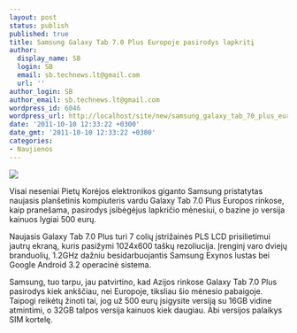 ```yaml
---
layout: post
status: publish
published: true
title: Samsung Galaxy Tab 7.0 Plus Europoje pasirodys lapkritį
author:
  display_name: SB
  login: SB
  email: sb.technews.lt@gmail.com
  url: ''
author_login: SB
author_email: sb.technews.lt@gmail.com
wordpress_id: 6046
wordpress_url: http://localhost/site/new/samsung_galaxy_tab_70_plus_europoje_pasirodys_lapkriti/
date: '2011-10-10 12:33:22 +0300'
date_gmt: '2011-10-10 12:33:22 +0300'
categories:
- Naujienos
---
```

<div class="imgright"><img src="http://technews.lt/upload/galaxy_tab_7_plus_2.jpg"  /></div>
<p>Visai neseniai Pietų Korėjos elektronikos giganto Samsung pristatytas naujasis planšetinis kompiuteris vardu Galaxy Tab 7.0 Plus Europos rinkose, kaip pranešama, pasirodys įsibėgėjus lapkričio mėnesiui, o bazine jo versija kainuos lygiai 500 eurų.</p>
<p>Naujasis Galaxy Tab 7.0 Plus turi 7 colių įstrižainės PLS LCD prisilietimui jautrų ekraną, kuris pasižymi 1024x600 taškų rezoliucija. Įrenginį varo dviejų branduolių, 1.2GHz dažniu besidarbuojantis Samsung Exynos lustas bei Google Android 3.2 operacinė sistema.</p>
<p>Samsung, tuo tarpu, jau patvirtino, kad Azijos rinkose Galaxy Tab 7.0 Plus pasirodys kiek ankščiau, nei Europoje, tiksliau šio mėnesio pabaigoje. Taipogi reikėtų žinoti tai, jog už 500 eurų įsigysite versiją su 16GB vidine atmintimi, o 32GB talpos versija kainuos kiek daugiau. Abi versijos palaikys SIM kortelę.</p>
